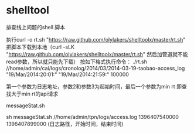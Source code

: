 shelltool
==========

排查线上问题的shell 脚本

执行curl -o rt.sh "https://raw.github.com/olylakers/shelltoolx/master/rt.sh" 把脚本下载到本地（curl -sLK "https://raw.github.com/olylakers/shelltoolx/master/rt.sh" 然后加管道就不能read参数，所以就只能先下载）
按如下格式执行命令：
./rt.sh //home/admin/cai/logs/cronolog/2014/03/2014-03-19-taobao-access_log "19/Mar/2014:20:01:" "19/Mar/2014:21:59:" 100000

第一个参数为日志地址，参数2和参数3为起始时间，最后一个参数为min rt 即查找大于min rt的api请求



messageStat.sh

sh messageStat.sh  //home/admin/tpn/logs/access.log 1396407540000 1396407899000   (日志路径，开始时间，结束时间)
